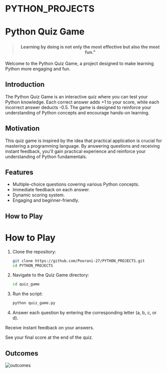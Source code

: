 ﻿# PYTHON_PROJECTS
# Python Quiz Game

>### <h4 align="center"> Learning by doing is not only the most effective but also the most fun." </h4>


Welcome to the Python Quiz Game, a project designed to make learning Python more engaging and fun.

## Introduction

The Python Quiz Game is an interactive quiz where you can test your Python knowledge. Each correct answer adds +1 to your score, while each incorrect answer deducts -0.5. The game is designed to reinforce your understanding of Python concepts and encourage hands-on learning.

## Motivation


This quiz game is inspired by the idea that practical application is crucial for mastering a programming language. By answering questions and receiving instant feedback, you'll gain practical experience and reinforce your understanding of Python fundamentals.

## Features

- Multiple-choice questions covering various Python concepts.
- Immediate feedback on each answer.
- Dynamic scoring system.
- Engaging and beginner-friendly.

## How to Play
# How to Play

1. Clone the repository:

   ```bash
   git clone https://github.com/Poorani-27/PYTHON_PROJECTS.git
   cd PYTHON_PROJECTS

2. Navigate to the Quiz Game directory:
   ```bash
   cd quiz_game

3. Run the script:
   ```bash
   python quiz_game.py

4. Answer each question by entering the corresponding letter (a, b, c, or d).

Receive instant feedback on your answers.

See your final score at the end of the quiz.

## Outcomes 

![outcomes](./IMG.png)
